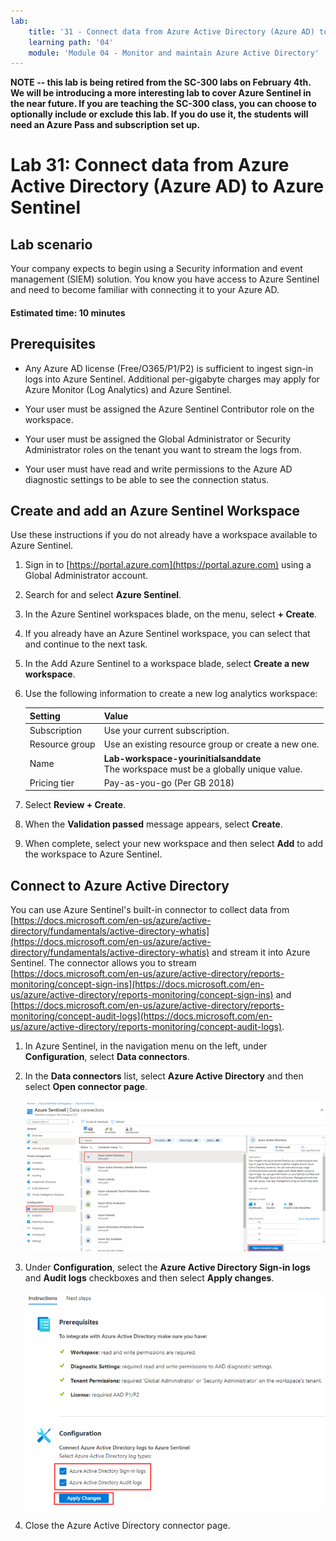 ```yaml
---
lab:
    title: '31 - Connect data from Azure Active Directory (Azure AD) to Azure Sentinel'
    learning path: '04'
    module: 'Module 04 - Monitor and maintain Azure Active Directory'
---
```


**NOTE -- this lab is being retired from the SC-300 labs on February 4th.  We will be introducing a more interesting lab to cover Azure Sentinel in the near future.  If you are teaching the SC-300 class, you can choose to optionally include or exclude this lab.  If you do use it, the students will need an Azure Pass and subscription set up.**





# Lab 31: Connect data from Azure Active Directory (Azure AD) to Azure Sentinel

## Lab scenario

Your company expects to begin using a Security information and event management (SIEM) solution. You know you have access to Azure Sentinel and need to become familiar with connecting it to your Azure AD.

#### Estimated time: 10 minutes

## Prerequisites

- Any Azure AD license (Free/O365/P1/P2) is sufficient to ingest sign-in logs into Azure Sentinel. Additional per-gigabyte charges may apply for Azure Monitor (Log Analytics) and Azure Sentinel.

- Your user must be assigned the Azure Sentinel Contributor role on the workspace.

- Your user must be assigned the Global Administrator or Security Administrator roles on the tenant you want to stream the logs from.

- Your user must have read and write permissions to the Azure AD diagnostic settings to be able to see the connection status.

## Create and add an Azure Sentinel Workspace

Use these instructions if you do not already have a workspace available to Azure Sentinel.

1. Sign in to [https://portal.azure.com](https://portal.azure.com) using a Global Administrator account.

2. Search for and select **Azure Sentinel**.

3. In the Azure Sentinel workspaces blade, on the menu, select **+ Create**.

4. If you already have an Azure Sentinel workspace, you can select that and continue to the next task.

5. In the Add Azure Sentinel to a workspace blade, select **Create a new workspace**.

6. Use the following information to create a new log analytics workspace:

    | Setting| Value|
    | :--- | :--- |
    | Subscription| Use your current subscription.|
    | Resource group| Use an existing resource group or create a new one.|
    | Name| **Lab-workspace-yourinitialsanddate**</br>The workspace must be a globally unique value.|
    | Pricing tier| Pay-as-you-go (Per GB 2018) |

7. Select **Review + Create**.
8. When the **Validation passed** message appears, select **Create**.

9. When complete, select your new workspace and then select **Add** to add the workspace to Azure Sentinel.

## Connect to Azure Active Directory

You can use Azure Sentinel's built-in connector to collect data from [https://docs.microsoft.com/en-us/azure/active-directory/fundamentals/active-directory-whatis](https://docs.microsoft.com/en-us/azure/active-directory/fundamentals/active-directory-whatis) and stream it into Azure Sentinel. The connector allows you to stream [https://docs.microsoft.com/en-us/azure/active-directory/reports-monitoring/concept-sign-ins](https://docs.microsoft.com/en-us/azure/active-directory/reports-monitoring/concept-sign-ins) and [https://docs.microsoft.com/en-us/azure/active-directory/reports-monitoring/concept-audit-logs](https://docs.microsoft.com/en-us/azure/active-directory/reports-monitoring/concept-audit-logs).

1. In Azure Sentinel, in the navigation menu on the left, under **Configuration**, select **Data connectors**.

1. In the **Data connectors** list, select **Azure Active Directory** and then select **Open connector page**.

    ![Screen image displaying the data connectors blade with the Azure Active Directory connector and Open Connector page highlighted](./media/lp4-mod4-sentinel-add-aad-connector.png)

1. Under **Configuration**, select the **Azure Active Directory Sign-in logs** and **Audit logs** checkboxes and then select **Apply changes**.

    ![Screen image displaying the Azure Active Directory logs collected by Azure Sentinel selections highlighted](./media/lp4-mod4-sentinel-config-aad-connector.png)

1. Close the Azure Active Directory connector page.
